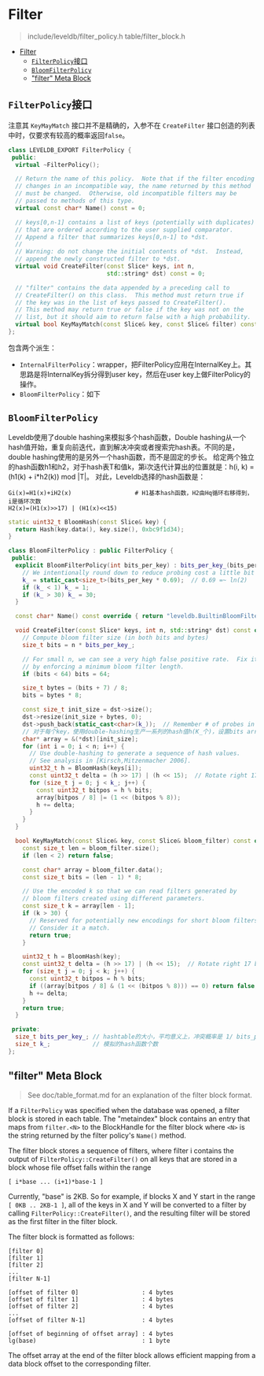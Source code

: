 # Filter

> include/leveldb/filter_policy.h table/filter_block.h

- [Filter](#filter)
  - [`FilterPolicy`接口](#filterpolicy接口)
  - [`BloomFilterPolicy`](#bloomfilterpolicy)
  - ["filter" Meta Block](#filter-meta-block)

## `FilterPolicy`接口

注意其 `KeyMayMatch` 接口并不是精确的，入参不在 `CreateFilter` 接口创造的列表中时，仅要求有较高的概率返回`false`。


```cpp
class LEVELDB_EXPORT FilterPolicy {
 public:
  virtual ~FilterPolicy();

  // Return the name of this policy.  Note that if the filter encoding
  // changes in an incompatible way, the name returned by this method
  // must be changed.  Otherwise, old incompatible filters may be
  // passed to methods of this type.
  virtual const char* Name() const = 0;

  // keys[0,n-1] contains a list of keys (potentially with duplicates)
  // that are ordered according to the user supplied comparator.
  // Append a filter that summarizes keys[0,n-1] to *dst.
  //
  // Warning: do not change the initial contents of *dst.  Instead,
  // append the newly constructed filter to *dst.
  virtual void CreateFilter(const Slice* keys, int n,
                            std::string* dst) const = 0;

  // "filter" contains the data appended by a preceding call to
  // CreateFilter() on this class.  This method must return true if
  // the key was in the list of keys passed to CreateFilter().
  // This method may return true or false if the key was not on the
  // list, but it should aim to return false with a high probability.
  virtual bool KeyMayMatch(const Slice& key, const Slice& filter) const = 0;
};
```

包含两个派生：

* `InternalFilterPolicy`：wrapper，把FilterPolicy应用在InternalKey上。其思路是将InternalKey拆分得到user key，然后在user key上做FilterPolicy的操作。
* `BloomFilterPolicy`：如下

## `BloomFilterPolicy`

Leveldb使用了double hashing来模拟多个hash函数，Double hashing从一个hash值开始，重复向前迭代，直到解决冲突或者搜索完hash表。不同的是，double hashing使用的是另外一个hash函数，而不是固定的步长。 给定两个独立的hash函数h1和h2，对于hash表T和值k，第i次迭代计算出的位置就是：h(i, k) = (h1(k) + i*h2(k)) mod |T|。 对此，Leveldb选择的hash函数是：

```shell
Gi(x)=H1(x)+iH2(x)                  # H1基本hash函数，H2由Hq循环右移得到，i是循环次数
H2(x)=(H1(x)>>17) | (H1(x)<<15)
```

```cpp
static uint32_t BloomHash(const Slice& key) {
  return Hash(key.data(), key.size(), 0xbc9f1d34);
}

class BloomFilterPolicy : public FilterPolicy {
 public:
  explicit BloomFilterPolicy(int bits_per_key) : bits_per_key_(bits_per_key) {
    // We intentionally round down to reduce probing cost a little bit
    k_ = static_cast<size_t>(bits_per_key * 0.69);  // 0.69 =~ ln(2)
    if (k_ < 1) k_ = 1;
    if (k_ > 30) k_ = 30;
  }

  const char* Name() const override { return "leveldb.BuiltinBloomFilter2"; }

  void CreateFilter(const Slice* keys, int n, std::string* dst) const override {
    // Compute bloom filter size (in both bits and bytes)
    size_t bits = n * bits_per_key_;

    // For small n, we can see a very high false positive rate.  Fix it
    // by enforcing a minimum bloom filter length.
    if (bits < 64) bits = 64;

    size_t bytes = (bits + 7) / 8;
    bits = bytes * 8;

    const size_t init_size = dst->size();
    dst->resize(init_size + bytes, 0);
    dst->push_back(static_cast<char>(k_));  // Remember # of probes in filter，在filter最后的字节位压入hash函数个数
    // 对于每个key，使用double-hashing生产一系列的hash值h(K_个)，设置bits array的第h位=1。
    char* array = &(*dst)[init_size];
    for (int i = 0; i < n; i++) {
      // Use double-hashing to generate a sequence of hash values.
      // See analysis in [Kirsch,Mitzenmacher 2006].
      uint32_t h = BloomHash(keys[i]);
      const uint32_t delta = (h >> 17) | (h << 15);  // Rotate right 17 bits
      for (size_t j = 0; j < k_; j++) {
        const uint32_t bitpos = h % bits;
        array[bitpos / 8] |= (1 << (bitpos % 8));
        h += delta;
      }
    }
  }

  bool KeyMayMatch(const Slice& key, const Slice& bloom_filter) const override {
    const size_t len = bloom_filter.size();
    if (len < 2) return false;

    const char* array = bloom_filter.data();
    const size_t bits = (len - 1) * 8;

    // Use the encoded k so that we can read filters generated by
    // bloom filters created using different parameters.
    const size_t k = array[len - 1];
    if (k > 30) {
      // Reserved for potentially new encodings for short bloom filters.
      // Consider it a match.
      return true;
    }

    uint32_t h = BloomHash(key);
    const uint32_t delta = (h >> 17) | (h << 15);  // Rotate right 17 bits
    for (size_t j = 0; j < k; j++) {
      const uint32_t bitpos = h % bits;
      if ((array[bitpos / 8] & (1 << (bitpos % 8))) == 0) return false;
      h += delta;
    }
    return true;
  }

 private:
  size_t bits_per_key_; // hashtable的大小，平均意义上，冲突概率是 1/ bits_per_key_
  size_t k_;            // 模拟的hash函数个数
};
```

## "filter" Meta Block

> See doc/table_format.md for an explanation of the filter block format.

If a `FilterPolicy` was specified when the database was opened, a filter block is stored in each table.  The "metaindex" block contains an entry that maps from `filter.<N>` to the BlockHandle for the filter block where `<N>` is the string returned by the filter policy's `Name()` method.

The filter block stores a sequence of filters, where filter i contains the output of `FilterPolicy::CreateFilter()` on all keys that are stored in a block whose file offset falls within the range

    [ i*base ... (i+1)*base-1 ]

Currently, "base" is 2KB.  So for example, if blocks X and Y start in the range `[ 0KB .. 2KB-1 ]`, all of the keys in X and Y will be converted to a filter by calling `FilterPolicy::CreateFilter()`, and the resulting filter will be stored as the first filter in the filter block.

The filter block is formatted as follows:

    [filter 0]
    [filter 1]
    [filter 2]
    ...
    [filter N-1]

    [offset of filter 0]                  : 4 bytes
    [offset of filter 1]                  : 4 bytes
    [offset of filter 2]                  : 4 bytes
    ...
    [offset of filter N-1]                : 4 bytes

    [offset of beginning of offset array] : 4 bytes
    lg(base)                              : 1 byte

The offset array at the end of the filter block allows efficient mapping from a data block offset to the corresponding filter.